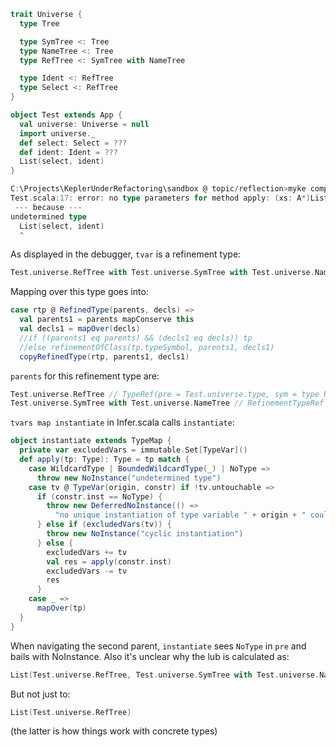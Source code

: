 ```scala
trait Universe {
  type Tree

  type SymTree <: Tree
  type NameTree <: Tree
  type RefTree <: SymTree with NameTree

  type Ident <: RefTree
  type Select <: RefTree
}

object Test extends App {
  val universe: Universe = null
  import universe._
  def select: Select = ???
  def ident: Ident = ???
  List(select, ident)
}
```

```scala
C:\Projects\KeplerUnderRefactoring\sandbox @ topic/reflection>myke compile Test.scala
Test.scala:17: error: no type parameters for method apply: (xs: A*)List[A] in object List exist so that it can be applied to arguments (Test.universe.Select, Test.universe.Ident)
 --- because ---
undetermined type
  List(select, ident)
  ^
```
As displayed in the debugger, `tvar` is a refinement type:

```scala
Test.universe.RefTree with Test.universe.SymTree with Test.universe.NameTree
```

Mapping over this type goes into:

```scala
case rtp @ RefinedType(parents, decls) =>
  val parents1 = parents mapConserve this
  val decls1 = mapOver(decls)
  //if ((parents1 eq parents) && (decls1 eq decls)) tp
  //else refinementOfClass(tp.typeSymbol, parents1, decls1)
  copyRefinedType(rtp, parents1, decls1)
```

`parents` for this refinement type are:

```scala
Test.universe.RefTree // TypeRef(pre = Test.universe.type, sym = type RefTree /* AbstractTypeSymbol */, args = Nil)
Test.universe.SymTree with Test.universe.NameTree // RefinementTypeRef (pre = NoType, sym = Universe /* RefinementClassSymbol */, args = Nil)
```

`tvars map instantiate` in Infer.scala calls `instantiate`:

```scala
object instantiate extends TypeMap {
  private var excludedVars = immutable.Set[TypeVar]()
  def apply(tp: Type): Type = tp match {
    case WildcardType | BoundedWildcardType(_) | NoType =>
      throw new NoInstance("undetermined type")
    case tv @ TypeVar(origin, constr) if !tv.untouchable =>
      if (constr.inst == NoType) {
        throw new DeferredNoInstance(() =>
          "no unique instantiation of type variable " + origin + " could be found")
      } else if (excludedVars(tv)) {
        throw new NoInstance("cyclic instantiation")
      } else {
        excludedVars += tv
        val res = apply(constr.inst)
        excludedVars -= tv
        res
      }
    case _ =>
      mapOver(tp)
  }
}
```

When navigating the second parent, `instantiate` sees `NoType` in `pre` and bails with NoInstance.
Also it's unclear why the lub is calculated as:

```scala
List(Test.universe.RefTree, Test.universe.SymTree with Test.universe.NameTree)
```

But not just to:

```scala
List(Test.universe.RefTree)
```

(the latter is how things work with concrete types)
